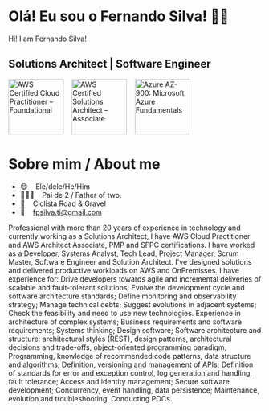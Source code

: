 # Olá! Eu sou o Fernando Silva! 👋🏾 
Hi! I am Fernando Silva!
## Solutions Architect | Software Engineer 

<p align="left">

 

<a href="https://www.credly.com/badges/87f6b880-2042-4e59-ab60-9e45f5b9e708" target="_blank" title="Badge AWS Certified Cloud Practitioner – Foundational" alt="AWS Certified Cloud Practitioner – Foundational"><img src="https://images.credly.com/size/340x340/images/00634f82-b07f-4bbd-a6bb-53de397fc3a6/image.png" alt="AWS Certified Cloud Practitioner – Foundational" width="110px"  style="max-width:110px;"></a>&nbsp; &nbsp; 
<a href="https://www.credly.com/badges/1580f1c5-053b-40d3-975b-6f1e21a9b949" target="_blank" title="Badge AWS Certified Solutions Architect – Associate" alt="AWS Certified Solutions Architect – Associate"><img src="https://images.credly.com/size/340x340/images/0e284c3f-5164-4b21-8660-0d84737941bc/image.png" alt="AWS Certified Solutions Architect – Associate" width="110px"  style="max-width:110px;"></a>&nbsp; &nbsp; 
<a href="https://www.credly.com/badges/096d4fb3-b435-4e3f-b4be-82ee7e858a88" target="_blank" title="Azure AZ-900: Microsoft Azure Fundamentals" alt="Azure AZ-900: Microsoft Azure Fundamentals"><img src="https://images.credly.com/size/340x340/images/be8fcaeb-c769-4858-b567-ffaaa73ce8cf/image.png" alt="Azure AZ-900: Microsoft Azure Fundamentals" width="110px"  style="max-width:110px;"></a>&nbsp; &nbsp; 



# Sobre mim / About me

- 😄  &nbsp;&nbsp; Ele/dele/He/Him
- 👩‍👧‍👦  &nbsp;&nbsp; Pai de 2 / Father of two.
- 🚴  &nbsp;&nbsp; Ciclista Road & Gravel
- 📧  &nbsp;&nbsp; fpsilva.ti@gmail.com


Professional with more than 20 years of experience in technology and currently working as a Solutions Architect, I have AWS Cloud Practitioner and AWS Architect Associate, PMP and SFPC certifications. I have worked as a Developer, Systems Analyst, Tech Lead, Project Manager, Scrum Master, Software Engineer and Solution Architect. I've designed solutions and delivered productive workloads on AWS and OnPremisses.
I have experience for:
Drive developers towards agile and incremental deliveries of scalable and fault-tolerant solutions;
Evolve the development cycle and software architecture standards;
Define monitoring and observability strategy;
Manage technical debts;
Suggest evolutions in adjacent systems;
Check the feasibility and need to use new technologies.
Experience in architecture of complex systems;
Business requirements and software requirements;
Systems thinking;
Design software;
Software architecture and structure: architectural styles (REST), design patterns, architectural decisions and trade-offs, object-oriented programming paradigm;
Programming, knowledge of recommended code patterns, data structure and algorithms;
Definition, versioning and management of APIs;
Definition of standards for error and exception control, log generation and handling, fault tolerance;
Access and identity management;
Secure software development;
Concurrency, event handling, data persistence;
Maintenance, evolution and troubleshooting.
Conducting POCs.

